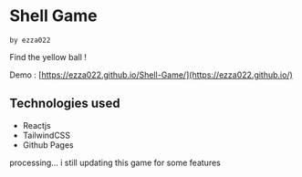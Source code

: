# Shell Game

`by ezza022`

Find the yellow ball !

Demo : [https://ezza022.github.io/Shell-Game/](https://ezza022.github.io/)

## Technologies used
- Reactjs
- TailwindCSS
- Github Pages

processing...
i still updating this game for some features
